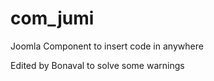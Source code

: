 # com_jumi
Joomla Component to insert code in anywhere

Edited by Bonaval to solve some warnings

##
